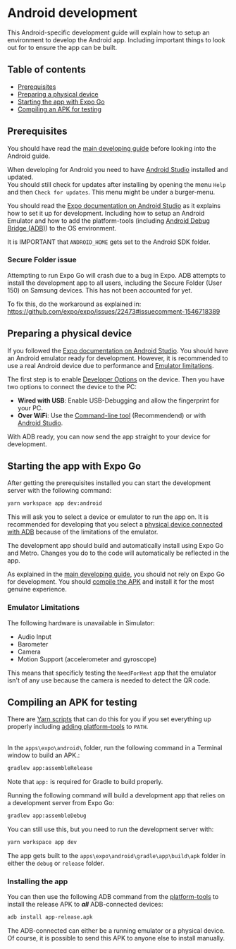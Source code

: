 # Android development
This Android-specific development guide will explain how to setup an environment to develop the Android app. Including important things to look out for to ensure the app can be built.

## Table of contents
- [Prerequisites](#prerequisites)
- [Preparing a physical device](#preparing-a-physical-device)
- [Starting the app with Expo Go](#starting-the-app-with-expo-go)
- [Compiling an APK for testing](#compiling-an-apk-for-testing)

## Prerequisites
You should have read the [main developing guide](./developing.md) before looking into the Android guide.

When developing for Android you need to have [Android Studio](https://developer.android.com/studio) installed and updated. \
You should still check for updates after installing by opening the menu `Help` and then `Check for updates`. This menu might be under a burger-menu.

You should read the [Expo documentation on Android Studio](https://docs.expo.io/workflow/android-studio-emulator/) as it explains how to set it up for development. Including how to setup an Android Emulator and how to add the platform-tools (including [Android Debug Bridge (ADB)](https://developer.android.com/tools/adb)) to the OS environment.

It is IMPORTANT that `ANDROID_HOME` gets set to the Android SDK folder.

### Secure Folder issue
Attempting to run Expo Go will crash due to a bug in Expo. ADB attempts to install the development app to all users, including the Secure Folder (User 150) on Samsung devices. This has not been accounted for yet.

To fix this, do the workaround as explained in: <https://github.com/expo/expo/issues/22473#issuecomment-1546718389>

## Preparing a physical device
If you followed the [Expo documentation on Android Studio](https://docs.expo.io/workflow/android-studio-emulator/). You should have an Android emulator ready for development. However, it is recommended to use a real Android device due to performance and [Emulator limitations](#emulator-limitations).

The first step is to enable [Developer Options](https://developer.android.com/studio/debug/dev-options) on the device. Then you have two options to connect the device to the PC:

- **Wired with USB**: Enable USB-Debugging and allow the fingerprint for your PC.
- **Over WiFi**: Use the [Command-line tool](https://developer.android.com/tools/adb#wireless-android11-command-line) (Recommendend) or with [Android Studio](https://developer.android.com/tools/adb#connect-to-a-device-over-wi-fi).

With ADB ready, you can now send the app straight to your device for development.

## Starting the app with Expo Go
After getting the prerequisites installed you can start the development server with the following command:

```bash
yarn workspace app dev:android
```

This will ask you to select a device or emulator to run the app on. It is recommended for developing that you select a [physical device connected with ADB](#preparing-a-physical-device) because of the limitations of the emulator.

The development app should build and automatically install using Expo Go and Metro. Changes you do to the code will automatically be reflected in the app.

As explained in the [main developing guide](./developing.md), you should not rely on Expo Go for development. You should [compile the APK](#compiling-an-apk-for-testing) and install it for the most genuine experience.

### Emulator Limitations
The following hardware is unavailable in Simulator:

- Audio Input
- Barometer
- Camera
- Motion Support (accelerometer and gyroscope)

This means that specificly testing the `NeedForHeat` app that the emulator isn't of any use because the camera is needed to detect the QR code.

## Compiling an APK for testing
There are [Yarn scripts](./scripts.md) that can do this for you if you set everything up properly including [adding platform-tools](https://developer.android.com/tools/adb) to `PATH`.
<br><br>

In the `apps\expo\android\` folder, run the following command in a Terminal window to build an APK.:

```bash
gradlew app:assembleRelease 
```
Note that `app:` is required for Gradle to build properly.

Running the following command will build a development app that relies on a development server from Expo Go:

```bash
gradlew app:assembleDebug 
```

You can still use this, but you need to run the development server with:

```bash
yarn workspace app dev
```

The app gets built to the `apps\expo\android\gradle\app\build\apk` folder in either the `debug` or `release` folder.

### Installing the app
You can then use the following ADB command from the [platform-tools](https://developer.android.com/tools/adb) to install the release APK to ***all*** ADB-connected devices:

```bash
adb install app-release.apk 
```

The ADB-connected can either be a running emulator or a physical device. Of course, it is possible to send this APK to anyone else to install manually.
